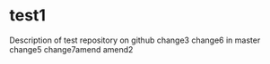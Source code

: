 # test1
Description of test repository on github
change3
change6 in master
change5
change7amend
amend2